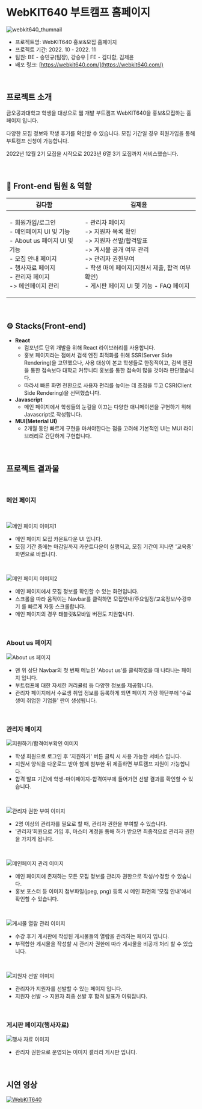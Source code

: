 # WebKIT640 부트캠프 홈페이지
![webkit640_thumnail](https://img1.daumcdn.net/thumb/R1280x0/?scode=mtistory2&fname=https%3A%2F%2Fblog.kakaocdn.net%2Fdn%2FdqVnxr%2Fbtstnw3qLub%2F4LYA8TEK4ce3sRy6vWG9E0%2Fimg.png)

* 프로젝트명: WebKIT640 홍보&모집 홈페이지
* 프로젝트 기간: 2022. 10 - 2022. 11
* 팀원: BE - 송민규(팀장), 강승우 | FE - 김다함, 김제윤
* 배포 링크: [https://webkit640.com/](https://webkit640.com/)

<br/>

## 프로젝트 소개
금오공과대학교 학생을 대상으로 웹 개발 부트캠프 WebKIT640을 홍보&모집하는 홈페이지 입니다.

다양한 모집 정보와 학생 후기를 확인할 수 있습니다. 모집 기간일 경우 회원가입을 통해 부트캠프 신청이 가능합니다.

2022년 12월 2기 모집을 시작으로 2023년 6열 3기 모집까지 서비스했습니다.

<br/>

## 💼 Front-end 팀원 & 역할

|  김다함 | 김제윤 |
| :----------------------: | :----------------------: |
| <p align="left"> - 회원가입/로그인 <br/> - 메인페이지 UI 및 기능 <br/> - About us 페이지 UI 및 기능 <br/> - 모집 안내 페이지 <br/> - 행사자료 페이지 <br/> - 관리자 페이지 <br/> -> 메인페이지 관리 </p> | <p align="left">- 관리자 페이지 <br/> -> 지원자 목록 확인 <br/> -> 지원자 선발/합격발표 <br/> -> 게시물 공개 여부 관리 <br/> -> 관리자 권한부여 <br/> - 학생 마이 페이지(지원서 제출, 합격 여부 확인) <br/> - 게시판 페이지 UI 및 기능 - FAQ 페이지 </p> |

<br/>

## ⚙️ Stacks(Front-end)

* **React**
  * 컴포넌트 단위 개발을 위해 React 라이브러리를 사용합니다.
  * 홍보 페이지라는 점에서 검색 엔진 최적화를 위해 SSR(Server Side Rendering)을 고민했으나, 사용 대상이 본교 학생들로 한정적이고, 검색 엔진을 통한 접속보다 대학교 커뮤니티 홍보를 통한 접속이 많을 것이라 판단했습니다.
  * 따라서 빠른 화면 전환으로 사용자 편리를 높이는 데 초점을 두고 CSR(Client Side Rendering)을 선택했습니다.
* **Javascript**
  * 메인 페이지에서 학생들의 눈길을 이끄는 다양한 애니메이션을 구현하기 위해 Javascript로 작성합니다.
* **MUI(Meterial UI)**
  * 2개월 동안 빠르게 구현을 마쳐야한다는 점을 고려해 기본적인 UI는 MUI 라이브러리로 간단하게 구현합니다.

<br/>

## 프로젝트 결과물

<br/>

### 메인 페이지

<br/>

![메인 페이지 이미지1](https://img1.daumcdn.net/thumb/R1280x0/?scode=mtistory2&fname=https%3A%2F%2Fblog.kakaocdn.net%2Fdn%2FuVI7V%2FbtsteSNXxdt%2F0FIcAvXFYJBFriKL0Ij6M0%2Fimg.png)

* 메인 페이지 모집 카운트다운 UI 입니다.
* 모집 기간 중에는 마감일까지 카운트다운이 실행되고, 모집 기간이 지나면 '교육중' 화면으로 바뀝니다.

<br/>

![메인 페이지 이미지2](https://img1.daumcdn.net/thumb/R1280x0/?scode=mtistory2&fname=https%3A%2F%2Fblog.kakaocdn.net%2Fdn%2FeuKeXD%2Fbtstg3Bl1tN%2FkQ5POiEggOjpL6g0jfUB8K%2Fimg.png)

* 메인 페이지에서 모집 정보를 확인할 수 있는 화면입니다.
* 스크롤을 따라 움직이는 Navbar를 클릭하면 모집안내/주요일정/교육정보/수강후기 를 빠르게 자동 스크롤합니다.
* 메인 페이지의 경우 태블릿&모바일 버전도 지원합니다.

<br/>

### About us 페이지

![About us 페이지](https://img1.daumcdn.net/thumb/R1280x0/?scode=mtistory2&fname=https%3A%2F%2Fblog.kakaocdn.net%2Fdn%2FyWlZr%2FbtstfmBkwxP%2FCvvg3aiBXh3Lsc6pLNZgmK%2Fimg.png)

* 맨 위 상단 Navbar의 첫 번째 메뉴인 'About us'를 클릭하였을 때 나타나는 페이지 입니다.
* 부트캠프에 대한 자세한 커리큘럼 등 다양한 정보를 제공합니다.
* 관리자 페이지에서 수료생 취업 정보를 등록하게 되면 페이지 가장 하단부에 '수료생이 취업한 기업들' 란이 생성됩니다.

<br/>

### 관리자 페이지

![지원하기/합격여부확인 이미지](https://img1.daumcdn.net/thumb/R1280x0/?scode=mtistory2&fname=https%3A%2F%2Fblog.kakaocdn.net%2Fdn%2Fn6dXz%2FbtstkUcUowL%2FDQn3iXNOxVR2BsH1OzveKK%2Fimg.png)
* 학생 회원으로 로그인 후 '지원하기' 버튼 클릭 시 사용 가능한 서비스 입니다.
* 지원서 양식을 다운로드 받아 함께 첨부한 뒤 제출하면 부트캠프 지원이 가능합니다.
* 합격 발표 기간에 학생-마이페이지-합격여부에 들어가면 선발 결과를 확인할 수 있습니다.

<br/>

![관리자 권한 부여 이미지](https://img1.daumcdn.net/thumb/R1280x0/?scode=mtistory2&fname=https%3A%2F%2Fblog.kakaocdn.net%2Fdn%2FblrDC5%2FbtstkXna3zh%2FPW76Z1grbmkfo7fUMZINbk%2Fimg.png)
* 2명 이상의 관리자를 필요로 할 때, 관리자 권한을 부여할 수 있습니다.
* '관리자'회원으로 가입 후, 마스터 계정을 통해 허가 받으면 최종적으로 관리자 권한을 가지게 됩니다.

<br/>

![메인페이지 관리 이미지](https://img1.daumcdn.net/thumb/R1280x0/?scode=mtistory2&fname=https%3A%2F%2Fblog.kakaocdn.net%2Fdn%2Fb2vWqR%2FbtstfcyNi0c%2Full1IP0qq9b5Hx9l6XVsK0%2Fimg.png)
* 메인 페이지에 존재하는 모든 모집 정보를 관리자 권한으로 작성/수정할 수 있습니다.
* 홍보 포스터 등 이미지 첨부파일(jpeg, png) 등록 시 메인 화면의 '모집 안내'에서 확인할 수 있습니다.

<br/>

![게시물 열람 관리 이미지](https://img1.daumcdn.net/thumb/R1280x0/?scode=mtistory2&fname=https%3A%2F%2Fblog.kakaocdn.net%2Fdn%2FbvYCkx%2Fbtstlny8rvn%2FB3pgQdzq6jpYxSoETH0Wtk%2Fimg.png)
* 수강 후기 게시판에 작성된 게시물들의 열람을 관리하는 페이지 입니다.
* 부적합한 게시물을 작성할 시 관리자 권한에 따라 게시물을 비공개 처리 할 수 있습니다.

<br/>

![지원자 선발 이미지](https://img1.daumcdn.net/thumb/R1280x0/?scode=mtistory2&fname=https%3A%2F%2Fblog.kakaocdn.net%2Fdn%2FWlVl3%2FbtstbbmRUF3%2FgX0dGp7H8dUIKSmR4MPEok%2Fimg.png)
* 관리자가 지원자를 선발할 수 있는 페이지 입니다.
* 지원자 선발 -> 지원자 최종 선발 후 합격 발표가 이뤄집니다.

<br/>

### 게시판 페이지(행사자료)

![행사 자료 이미지](https://img1.daumcdn.net/thumb/R1280x0/?scode=mtistory2&fname=https%3A%2F%2Fblog.kakaocdn.net%2Fdn%2Fb161aQ%2FbtstlJ9Wh6U%2F4YXtMGRJ6npHd8jxJo76UK%2Fimg.png)
* 관리자 권한으로 운영되는 이미지 갤러리 게시판 입니다.

<br/>

## 시연 영상

[![WebKIT640](http://img.youtube.com/vi/JHYD_qcCGSw/0.jpg)](https://youtu.be/JHYD_qcCGSw)

<br/><br/>
